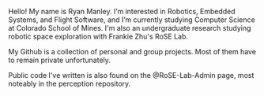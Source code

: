 Hello! My name is Ryan Manley. I’m interested in Robotics, Embedded Systems, and Flight Software, and I’m currently studying Computer Science at Colorado School of Mines. I'm also an undergraduate research studying robotic space exploration with Frankie Zhu's RoSE Lab.

My Github is a collection of personal and group projects. Most of them have to remain private unfortunately.

Public code I've written is also found on the @RoSE-Lab-Admin page, most noteably in the perception repository.
